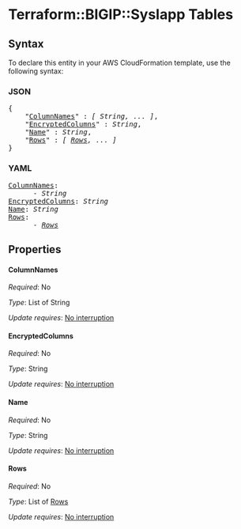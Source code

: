 # Terraform::BIGIP::SysIapp Tables

## Syntax

To declare this entity in your AWS CloudFormation template, use the following syntax:

### JSON

<pre>
{
    "<a href="#columnnames" title="ColumnNames">ColumnNames</a>" : <i>[ String, ... ]</i>,
    "<a href="#encryptedcolumns" title="EncryptedColumns">EncryptedColumns</a>" : <i>String</i>,
    "<a href="#name" title="Name">Name</a>" : <i>String</i>,
    "<a href="#rows" title="Rows">Rows</a>" : <i>[ <a href="tables-rows.md">Rows</a>, ... ]</i>
}
</pre>

### YAML

<pre>
<a href="#columnnames" title="ColumnNames">ColumnNames</a>: <i>
      - String</i>
<a href="#encryptedcolumns" title="EncryptedColumns">EncryptedColumns</a>: <i>String</i>
<a href="#name" title="Name">Name</a>: <i>String</i>
<a href="#rows" title="Rows">Rows</a>: <i>
      - <a href="tables-rows.md">Rows</a></i>
</pre>

## Properties

#### ColumnNames

_Required_: No

_Type_: List of String

_Update requires_: [No interruption](https://docs.aws.amazon.com/AWSCloudFormation/latest/UserGuide/using-cfn-updating-stacks-update-behaviors.html#update-no-interrupt)

#### EncryptedColumns

_Required_: No

_Type_: String

_Update requires_: [No interruption](https://docs.aws.amazon.com/AWSCloudFormation/latest/UserGuide/using-cfn-updating-stacks-update-behaviors.html#update-no-interrupt)

#### Name

_Required_: No

_Type_: String

_Update requires_: [No interruption](https://docs.aws.amazon.com/AWSCloudFormation/latest/UserGuide/using-cfn-updating-stacks-update-behaviors.html#update-no-interrupt)

#### Rows

_Required_: No

_Type_: List of <a href="tables-rows.md">Rows</a>

_Update requires_: [No interruption](https://docs.aws.amazon.com/AWSCloudFormation/latest/UserGuide/using-cfn-updating-stacks-update-behaviors.html#update-no-interrupt)


